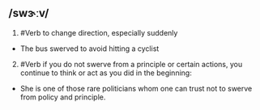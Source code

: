 ## /swɝːv/   
1. #Verb
to change direction, especially suddenly

- The bus swerved to avoid hitting a cyclist

2. #Verb 
if you do not swerve from a principle or certain actions, you continue to think or act as you did in the beginning:

- She is one of those rare politicians whom one can trust not to swerve from policy and principle.